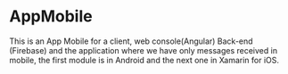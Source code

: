 # AppMobile
This is an App Mobile for a client, web console(Angular) Back-end (Firebase) and the application where we have only messages received in mobile, the first module is in Android and the next one in Xamarin for iOS. 
